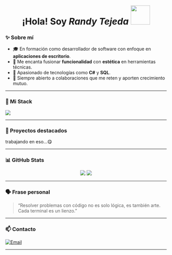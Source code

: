 <h1 align="center">
  ¡Hola! Soy <i>Randy Tejeda</i> 
  <img src="https://media1.giphy.com/media/v1.Y2lkPTc5MGI3NjExeWR4aTI4dWZiMTJwN256M2pyZDkzemtrNW9wdnhkZ29iaHBuZmN3ayZlcD12MV9pbnRlcm5hbF9naWZfYnlfaWQmY3Q9cw/vKhKsyEFVK4IuEKzWY/giphy.gif" width="60"/>
</h1>


### ✨ Sobre mí
- 🎓 En formación como desarrollador de software con enfoque en **aplicaciones de escritorio**.
- 🎯 Me encanta fusionar **funcionalidad** con **estética** en herramientas técnicas.
- 🚀 Apasionado de tecnologías como **C#** y **SQL**.
- 🤝 Siempre abierto a colaboraciones que me reten y aporten crecimiento mutuo.

<hr>

### 🧰 Mi Stack
<p>
  <a href="https://skillicons.dev">
    <img src="https://skillicons.dev/icons?i=html,css,js,cs,tailwind,mysql,vscode,visualstudio&perline=9" />
  </a>
</p>

<hr>

### 🚧 Proyectos destacados
<p>trabajando en eso...😋</p> 

<hr>

### 📊 GitHub Stats
<p align="center">
  <img src="https://github-readme-stats.vercel.app/api?username=RandyTejeda1211&show_icons=true&theme=github_dark" />
  <img src="https://github-readme-stats.vercel.app/api/top-langs/?username=RandyTejeda1211&layout=compact&theme=github_dark" />
</p>

<hr>

### 🗣️ Frase personal
> “Resolver problemas con código no es solo lógica, es también arte. Cada terminal es un lienzo.”

<hr>

### 📫 Contacto
[![Email](https://img.shields.io/badge/Gmail-randyenyer1@gmail.com-blue?logo=gmail)](mailto:randyenyer1@gmail.com)  
<hr>

